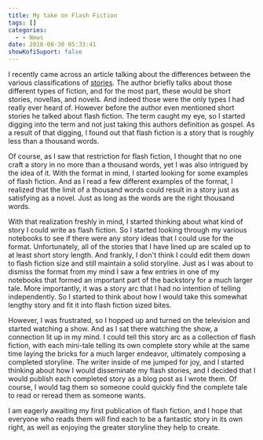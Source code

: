 ```yaml
---
title: My take on Flash Fiction
tags: []
categories:
  - - News
date: 2018-08-30 05:33:41
showKofiSuport: false
---
```


I recently came across an article talking about the differences between the various classifications of [stories](https://owlcation.com/humanities/Difference-Between-A-Short-Story-Novelette-Novella-And-A-Novel).  The author briefly talks about those different types of fiction, and for the most part, these would be short stories, novellas, and novels.  And indeed those were the only types I had really ever heard of.  However before the author even mentioned short stories he talked about flash fiction.  The term caught my eye, so I started digging into the term and not just taking this authors definition as gospel.  As a result of that digging, I found out that flash fiction is a story that is roughly less than a thousand words.<!-- more -->

Of course, as I saw that restriction for flash fiction, I thought that no one craft a story in no more than a thousand words, yet I was also intrigued by the idea of it.  With the format in mind, I started looking for some examples of flash fiction.  And as I read a few different examples of the format, I realized that the limit of a thousand words could result in a story just as satisfying as a novel.  Just as long as the words are the right thousand words.

With that realization freshly in mind, I started thinking about what kind of story I could write as flash fiction.  So I started looking through my various notebooks to see if there were any story ideas that I could use for the format.  Unfortunately, all of the stories that I have lined up are scaled up to at least short story length.  And frankly, I don't think I could edit them down to flash fiction size and still maintain a solid storyline.  Just as I was about to dismiss the format from my mind I saw a few entries in one of my notebooks that formed an important part of the backstory for a much larger tale.  More importantly, it was a story arc that I had no intention of telling independently.  So I started to think about how I would take this somewhat lengthy story and fit it into flash fiction sized bites.

However, I was frustrated, so I hopped up and turned on the television and started watching a show.  And as I sat there watching the show, a connection lit up in my mind.  I could tell this story arc as a collection of flash fiction, with each mini-tale telling its own complete story while at the same time laying the bricks for a much larger endeavor, ultimately composing a completed storyline.  The writer inside of me jumped for joy, and I started thinking about how I would disseminate my flash stories, and I decided that I would publish each completed story as a blog post as I wrote them.  Of course, I would tag them so someone could quickly find the complete tale to read or reread them as someone wants.

I am eagerly awaiting my first publication of flash fiction, and I hope that everyone who reads them will find each to be a fantastic story in its own right, as well as enjoying the greater storyline they help to create.